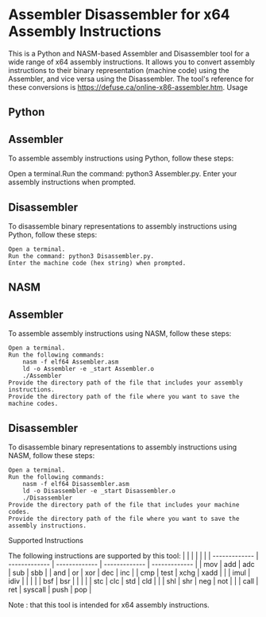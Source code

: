 # Assembler Disassembler for x64 Assembly Instructions

This is a Python and NASM-based Assembler and Disassembler tool for a wide range of x64 assembly instructions. It allows you to convert assembly instructions to their binary representation (machine code) using the Assembler, and vice versa using the Disassembler. The tool's reference for these conversions is https://defuse.ca/online-x86-assembler.htm.
Usage
## Python

## Assembler

To assemble assembly instructions using Python, follow these steps:

Open a terminal.Run the command: 
    python3 Assembler.py.
Enter your assembly instructions when prompted.

## Disassembler

To disassemble binary representations to assembly instructions using Python, follow these steps:

    Open a terminal.
    Run the command: python3 Disassembler.py.
    Enter the machine code (hex string) when prompted.

## NASM
## Assembler

To assemble assembly instructions using NASM, follow these steps:

    Open a terminal.
    Run the following commands:
        nasm -f elf64 Assembler.asm
        ld -o Assembler -e _start Assembler.o
        ./Assembler
    Provide the directory path of the file that includes your assembly instructions.
    Provide the directory path of the file where you want to save the machine codes.

## Disassembler

To disassemble binary representations to assembly instructions using NASM, follow these steps:

    Open a terminal.
    Run the following commands:
        nasm -f elf64 Disassembler.asm
        ld -o Disassembler -e _start Disassembler.o
        ./Disassembler
    Provide the directory path of the file that includes your machine codes.
    Provide the directory path of the file where you want to save the assembly instructions.

Supported Instructions

The following instructions are supported by this tool:
|   |   |   |   |   |
| ------------- | ------------- | ------------- | ------------- | ------------- |
| mov | add | adc | sub | sbb |
| and | or | xor | dec | inc |
| cmp | test | xchg | xadd | |
| imul | idiv |   |   |   |
| bsf | bsr |   |   |   |
| stc | clc |  std |  cld |   |
| shl | shr |  neg  |  not  |   |
| call | ret |  syscall  |  push  | pop  |


Note : that this tool is intended for x64 assembly instructions.